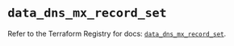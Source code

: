 # `data_dns_mx_record_set`

Refer to the Terraform Registry for docs: [`data_dns_mx_record_set`](https://registry.terraform.io/providers/hashicorp/dns/3.4.1/docs/data-sources/mx_record_set).
